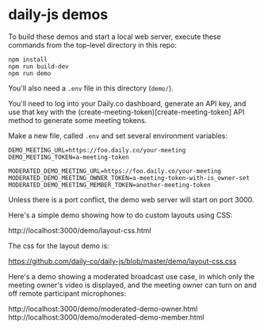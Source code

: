 # daily-js demos

To build these demos and start a local web server, execute these
commands from the top-level directory in this repo:

```
npm install
npm run build-dev
npm run demo
```

You'll also need a `.env` file in this directory (`demo/`).

You'll need to log into your Daily.co dashboard, generate an API key, and use
that key with the (create-meeting-token)[create-meeting-token] API method to
generate some meeting tokens.

Make a new file, called `.env` and set several environment variables:

```
DEMO_MEETING_URL=https://foo.daily.co/your-meeting
DEMO_MEETING_TOKEN=a-meeting-token

MODERATED_DEMO_MEETING_URL=https://foo.daily.co/your-meeting
MODERATED_DEMO_MEETING_OWNER_TOKEN=a-meeting-token-with-is_owner-set
MODERATED_DEMO_MEETING_MEMBER_TOKEN=another-meeting-token
```

Unless there is a port conflict, the demo web server will start on port 3000.

Here's a simple demo showing how to do custom layouts using CSS:

  http://localhost:3000/demo/layout-css.html

The css for the layout demo is:
  
  https://github.com/daily-co/daily-js/blob/master/demo/layout-css.css
  
Here's a demo showing a moderated broadcast use case, in which only
the meeting owner's video is displayed, and the meeting owner can turn
on and off remote participant microphones:

  http://localhost:3000/demo/moderated-demo-owner.html
  http://localhost:3000/demo/moderated-demo-member.html

